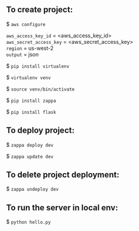 ## To create project:
$ `aws configure`

`aws_access_key_id` = <aws_access_key_id><br>
`aws_secret_access_key` = <aws_secret_access_key><br>
`region` = us-west-2<br>
`output` = json

$ `pip install virtualenv`

$ `virtualenv venv`

$ `source venv/bin/activate`

$ `pip install zappa`

$ `pip install flask`

## To deploy project:

$ `zappa deploy dev`

$ `zappa update dev`

## To delete project deployment:

$ `zappa undeploy dev`

## To run the server in local env:

$ `python hello.py`


